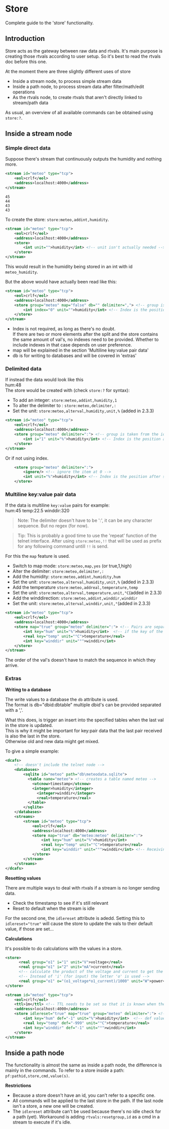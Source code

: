 # Store

Complete guide to the 'store' functionality.

## Introduction

Store acts as the gateway between raw data and rtvals. It's main purpose is creating those rtvals according to 
user setup. So it's best to read the rtvals doc before this one. 

At the moment there are three slightly different uses of store
- Inside a stream node, to process simple stream data
- Inside a path node, to process stream data after filter/math/edit operations
- As the rtvals node, to create rtvals that aren't directly linked to stream/path data

As usual, an overview of all available commands can be obtained using `store:?`.

## Inside a stream node

### Simple direct data
Suppose there's stream that continuously outputs the humidity and nothing more.  
```xml
<stream id="meteo" type="tcp">
    <eol>crlf</eol>
    <address>localhost:4000</address>
</stream>
```
```
45
44
43
43
```
To create the store: `store:meteo,addint,humidity`. 
```xml
<stream id="meteo" type="tcp">
    <eol>crlf</eol>
    <address>localhost:4000</address>
    <store>
        <int unit="">humidity</int> <!-- unit isn't actually needed -->
    </store>
</stream>
```
This would result in the humidity being stored in an int with id `meteo_humidity`.

But the above would have actually been read like this:
```xml
<stream id="meteo" type="tcp">
    <eol>crlf</eol>
    <address>localhost:4000</address>
    <store group="meteo" map="false" db="" delimiter=","> <!-- group is taken from the id of the stream, ',' is the default delimiter -->
        <int index="0" unit="">humidity</int> <!-- Index is the position after split on the delimiter, 'i' is also ok -->
    </store>
</stream>
```
* Index is not required, as long as there's no doubt.  
If there are two or more elements after the split and the store contains the same amount of val's, no indexes need to be provided.
Whether to include indexes in that case depends on user preference.
* map will be explained in the section 'Multiline key:value pair data'
* db is for writing to databases and will be covered in 'extras'

### Delimited data

If instead the data would look like this  
hum:48  
The store would be created with (check `store:?` for syntax):

* To add an integer: `store:meteo,addint,humidity,1`  
* To alter the delimiter to : `store:meteo,delimiter,:`
* Set the unit: `store:meteo,alterval,humidity,unit,%` (added in 2.3.3)

```xml
<stream id="meteo" type="tcp">
    <eol>crlf</eol>
    <address>localhost:4000</address>
    <store group="meteo" delimiter=":"> <!-- group is taken from the id of the stream, ',' is the default delimiter -->
        <int i="1" unit="%">humidity</int> <!-- Index is the position after split on the delimiter -->
    </store>
</stream>
```
Or if not using index.
```xml
    <store group="meteo" delimiter=":">
        <ignore/> <!-- ignore the item at 0 -->
        <int unit="%">humidity</int> <!-- Index is the position after split on the delimiter -->
    </store>
```
### Multiline key:value pair data

If the data is multiline `key:value` pairs for example:  
hum:45
temp:22.5
winddir:320

> Note: The delimiter doesn't have to be ':', it can be any character sequence. But no regex (for now).

> Tip: This is probably a good time to use the 'repeat' function of the telnet interface. After using `store:meteo,!!`
> that will be used as prefix for any following command untill `!!` is send.

For this the `map` feature is used.
* Switch to map mode: `store:meteo,map,yes` (or true,1,high)
* Alter the delimiter: `store:meteo,delimiter,:`
* Add the humidity: `store:meteo,addint,humidity,hum`
* Set the unit: `store:meteo,alterval,humidity,unit,%` (added in 2.3.3)
* Add the temperature `store:meteo,addreal,temperature,temp`
* Set the unit: `store:meteo,alterval,temperature,unit,°C`(added in 2.3.3)
* Add the winddirection: `store:meteo,addint,winddir,winddir`
* Set the unit: `store:meteo,alterval,winddir,unit,°`(added in 2.3.3)

```xml
<stream id="meteo" type="tcp">
    <eol>crlf</eol>
    <address>localhost:4000</address>
    <store map="true" group="meteo" delimiter=":"> <!-- Pairs are separated with ':' -->
        <int key="hum" unit="%">humidity</int>  <!-- if the key of the pair is hum, store the value in humidity -->
        <real key="temp" unit="°C">temperature</real>
        <int key="winddir" unit="°">winddir</int>
    </store>
</stream>
```
The order of the val's doesn't have to match the sequence in which they arrive.

### Extras

**Writing to a database**

The write values to a database the `db` attribute is used.  
The format is db="dbid:dbtable" multiple dbid's can be provided separated with a ','.

What this does, is trigger an insert into the specified tables when the last val in the store is updated.  
This is why it might be important for key:pair data that the last pair received is also the last in the store.  
Otherwise old and new data might get mixed.

To give a simple example:
```xml
<dcafs>
    <!-- doesn't include the telnet node -->
    <databases>
        <sqlite id="meteo" path="db\meteodata.sqlite">
          <table name="meteo"> <!-- creates a table named meteo -->
            <utcnow>timestamp</utcnow>
            <integer>humidity</integer>
              <integer>winddir</integer>
              <real>temperature</real>
          </table>
        </sqlite>
    </databases>
    <streams>
        <stream id="meteo" type="tcp">
            <eol>crlf</eol>
            <address>localhost:4000</address>
            <store map="true" db="meteo:meteo" delimiter=":"> 
                <int key="hum" unit="%">humidity</int> 
                <real key="temp" unit="°C">temperature</real>
                <int key="winddir" unit="°">winddir</int> <!-- Receiving this key will trigger the table insert -->
            </store>
        </stream>
    </streams>
</dcafs>
```
**Resetting values**

There are multiple ways to deal with rtvals if a stream is no longer sending data.
- Check the timestamp to see if it's still relevant
- Reset to default when the stream is idle

For the second one, the `idlereset` attribute is adedd. Setting this to `idlereset="true"` will cause the store to 
update the vals to their default value, if those are set...

**Calculations**

It's possible to do calculations with the values in a store.
```xml
<store>
      <real group="o1" i="1" unit="V">voltage</real>
      <real group="o1" i="2" unit="mA">current</real>
      <!-- calculate the product of the voltage and current to get the power in watt -->
      <!-- Instead of 'i' (for input) the letter 'o' is used -->  
      <real group="o1" o="(o1_voltage*o1_current)/1000" unit="W">power</real> 
</store>
```

```xml
<stream id="meteo" type="tcp">
    <eol>crlf</eol>
    <ttl>1m</ttl> <!-- TTL needs to be set so that it is known when the stream is idle -->
    <address>localhost:4000</address>
    <store idlereset="true" map="true" group="meteo" delimiter=":"> <!-- idlereset to true -->
        <int key="hum" def="-1" unit="%">humidity</int>  <!-- def value filled in -->
        <real key="temp" def="-999" unit="°C">temperature</real>
        <int key="winddir" def="-1" unit="°">winddir</int>
    </store>
</stream>
```

## Inside a path node

The functionality is almost the same as inside a path node, the difference is mainly in the commands.
To refer to a store inside a path: `pf:pathid,store,cmd,value(s)`.  

**Restrictions**
- Because a store doesn't have an id, you can't refer to a specific one.
- All commands will be applied to the last store in the path. If the last node isn't a store, a new one will be created.
- The `idlereset` attribute can't be used because there's no idle check for a path (yet). Workaround is adding 
  `rtvals:resetgroup,id` as a cmd in a stream to execute if it's idle. 